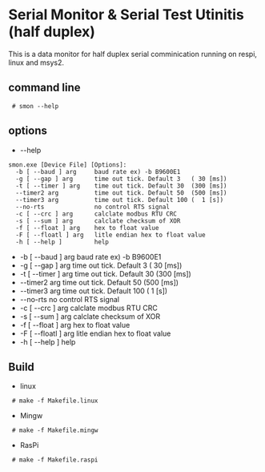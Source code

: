 # Serial Monitor & Serial Test Utinitis (half duplex)

This is a data monitor for half duplex serial comminication running on respi, linux and msys2.

## command line

~~~
 # smon --help
~~~
## options

* --help
~~~
smon.exe [Device File] [Options]:
  -b [ --baud ] arg     baud rate ex) -b B9600E1
  -g [ --gap ] arg      time out tick. Default 3   ( 30 [ms])
  -t [ --timer ] arg    time out tick. Default 30  (300 [ms])
  --timer2 arg          time out tick. Default 50  (500 [ms])
  --timer3 arg          time out tick. Default 100 (  1 [s])
  --no-rts              no control RTS signal
  -c [ --crc ] arg      calclate modbus RTU CRC
  -s [ --sum ] arg      calclate checksum of XOR
  -f [ --float ] arg    hex to float value
  -F [ --floatl ] arg   litle endian hex to float value
  -h [ --help ]         help
~~~

* -b [ --baud ] arg     baud rate ex) -b B9600E1
* -g [ --gap ] arg      time out tick. Default 3   ( 30 [ms])
* -t [ --timer ] arg    time out tick. Default 30  (300 [ms])
* --timer2 arg          time out tick. Default 50  (500 [ms])
* --timer3 arg          time out tick. Default 100 (  1 [s])
* --no-rts              no control RTS signal
* -c [ --crc ] arg      calclate modbus RTU CRC<br>
* -s [ --sum ] arg      calclate checksum of XOR<br>
* -f [ --float ] arg    hex to float value<br>
* -F [ --floatl ] arg   litle endian hex to float value<br>
* -h [ --help ]         help<br>

## Build

* linux
~~~
 # make -f Makefile.linux
~~~

* Mingw
~~~
 # make -f Makefile.mingw
~~~

* RasPi
~~~
 # make -f Makefile.raspi
~~~
